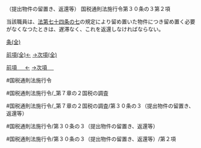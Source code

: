 （提出物件の留置き、返還等）
国税通則法施行令第３０条の３第２項

当該職員は、[法第七十四条の七](国税通則法＿＿＿＿＿第７４条の７第１項)の規定により留め置いた物件につき留め置く必要がなくなつたときは、遅滞なく、これを返還しなければならない。

[条(全)](国税通則法施行＿令＿第３０条の３_.md)

[前項(全)←](国税通則法施行＿令＿第３０条の３第１項_.md)    [→次項(全)](国税通則法施行＿令＿第３０条の３第３項_.md)

[前項 　 ←](国税通則法施行＿令＿第３０条の３第１項.md)    [→次項 　 ](国税通則法施行＿令＿第３０条の３第３項.md)



#国税通則法施行令

#国税通則法施行令/_第７章の２国税の調査

#国税通則法施行令/_第７章の２国税の調査/第３０条の３（提出物件の留置き、返還等）

#国税通則法施行令/第３０条の３（提出物件の留置き、返還等）

#国税通則法施行令/第３０条の３（提出物件の留置き、返還等）/第２項

